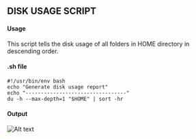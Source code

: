 ## DISK USAGE SCRIPT
#### Usage
This script tells the disk usage of all folders in HOME directory in descending order.
#### .sh file
```
#!/usr/bin/env bash 
echo "Generate disk usage report"
echo "---------------------------------"
du -h --max-depth=1 "$HOME" | sort -hr
```
#### Output
![Alt text](https://raw.githubusercontent.com/ishantbhartii/Ishant-Bharti-Git-Assignment-DSG/Bash%20Assignment/Screenshot_20250604_192701.png)


